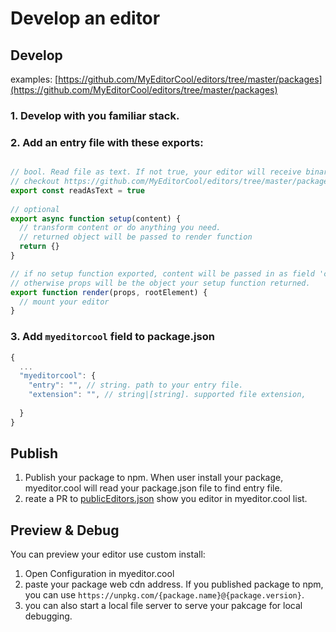 # Develop an editor

## Develop

examples: [https://github.com/MyEditorCool/editors/tree/master/packages](https://github.com/MyEditorCool/editors/tree/master/packages)

### 1. Develop with you familiar stack.

### 2. Add an entry file with these exports:

```javascript

// bool. Read file as text. If not true, your editor will receive binary array as content.
// checkout https://github.com/MyEditorCool/editors/tree/master/packages/imageEditor for binary content example.
export const readAsText = true
 
// optional
export async function setup(content) {
  // transform content or do anything you need.
  // returned object will be passed to render function
  return {}
}

// if no setup function exported, content will be passed in as field 'content'. 
// otherwise props will be the object your setup function returned.
export function render(props, rootElement) {
  // mount your editor
}
```

### 3. Add `myeditorcool` field to package.json

```javascript
{
  ...
  "myeditorcool": {
    "entry": "", // string. path to your entry file.
    "extension": "", // string|[string]. supported file extension,
      
  }
}
```

## Publish

1. Publish your package to npm. When user install your package, myeditor.cool will read your package.json file to find entry file.
2. reate a PR to [publicEditors.json](https://github.com/MyEditorCool/editors/blob/master/publicEditors.json) show you editor in myeditor.cool list.

## Preview & Debug

You can preview your editor use custom install:

1. Open Configuration in myeditor.cool
2. paste your package web cdn address. If you published package to npm, you can use `https://unpkg.com/{package.name}@{package.version}`.
3. you can also start a local file server to serve your pakcage for local debugging. 

